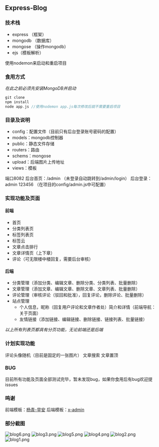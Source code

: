 ## Express-Blog
### 技术栈
 - express （框架）
 - mongodb （数据库）
 - mongose （操作mongodb）
 - ejs（模板解析）

使用nodemon来启动和重启项目
### 食用方式
*在此之前必须先安装MongoDB并启动*
```c
git clone
npm install
node app.js //使用nodemon app.js每次修改后就不需要重启项目
```
### 目录及说明
 - config：配置文件（目前只有后台登录账号密码的配置）
 - models：mongodb控制器
 - public：静态文件存储
 - routers：路由
 - schems：mongose
 - upload：后端图片上传地址
 - views：模板

端口8082
后台首页：/admin （未登录自动跳转到/admin/login）
后台登录：admin 123456 （在项目的config/admin.js中可配置）

### 实现功能及页面
#### 前端
 - 首页
 - 分类列表页
 - 标签列表页
 - 标签云
 - 文章点击排行
 - 文章详情页（上下章）
 - 评论（可无限楼中楼回复，需要后台审核）
#### 后端
 - 分类管理（添加分类、编辑文章、删除分类、分类列表、批量删除）
 - 文章管理（添加文章、编辑文章、删除文章、文章列表、批量删除）
 - 评论管理（审核评论（驳回和批准），回复评论，删除评论、批量删除）
 - 站点管理
    - 个人信息，昵称（回复用户评论和文章作者处）简介和详情（前端导航：关于页面）
    - 友情链接（添加链接、编辑链接、删除链接、链接列表、批量链接）

*以上所有列表页都具有分页功能，无论前端还是后端*

### 计划实现功能
评论头像随机（目前是固定的一张图片）
文章搜索
文章置顶

### BUG
目前所有功能及页面全部测试完毕，暂未发现bug，如果你食用后有bug欢迎提issues

### 鸣谢

前端模板：[杨青-早安](https://www.yangqq.com/download/div/2018-05-08/850.html)
后端模板：[x-admin](http://x.xuebingsi.com/)

### 部分截图

![blog6.png](https://github.com/ZpsssLll/Fakin-Blog/blob/master/screenshot/5bbabadf754ff.png)
![blog3.png](https://github.com/ZpsssLll/Fakin-Blog/blob/master/screenshot/5bbabadf9f956.png)
![blog5.png](https://github.com/ZpsssLll/Fakin-Blog/blob/master/screenshot/5bbabadfadfb1.png)
![blog4.png](https://github.com/ZpsssLll/Fakin-Blog/blob/master/screenshot/5bbabadfb11f9.png)
![blog2.png](https://github.com/ZpsssLll/Fakin-Blog/blob/master/screenshot/5bbabae0908b7.png)
![blog1.png](https://github.com/ZpsssLll/Fakin-Blog/blob/master/screenshot/5bbabae0d2301.png)
